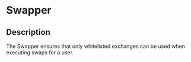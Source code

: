 # Swapper

## Description

The Swapper ensures that only whitelisted exchanges can be used when executing swaps for a user.

